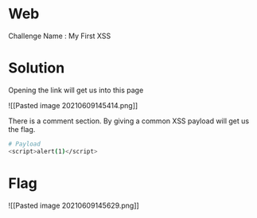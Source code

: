 # Web

Challenge Name : My First XSS

# Solution

Opening the link will get us into this page

![[Pasted image 20210609145414.png]]

There is a comment section. By giving a common XSS payload will get us the flag.

```bash
# Payload
<script>alert(1)</script>
```

# Flag

![[Pasted image 20210609145629.png]]


